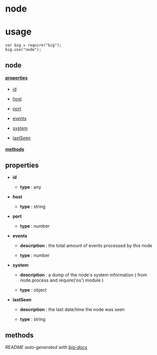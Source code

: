 # node


# usage

    var big = require("big");
    big.use("node");

## node

#### [properties](#node-properties)

  - [id](#node-properties-id)

  - [host](#node-properties-host)

  - [port](#node-properties-port)

  - [events](#node-properties-events)

  - [system](#node-properties-system)

  - [lastSeen](#node-properties-lastSeen)


#### [methods](#node-methods)


<a name="node-properties"></a>

## properties 


- **id** 

  - **type** : any

- **host** 

  - **type** : string

- **port** 

  - **type** : number

- **events** 

  - **description** : the total amount of events processed by this node

  - **type** : number

- **system** 

  - **description** : a dump of the node's system information ( from node.process and require('os') module )

  - **type** : object

- **lastSeen** 

  - **description** : the last date/time the node was seen

  - **type** : string


<a name="node-methods"></a> 

## methods 


*README auto-generated with [big-docs](https://github.com/bigcompany/big/tree/master/resources/docs)*
